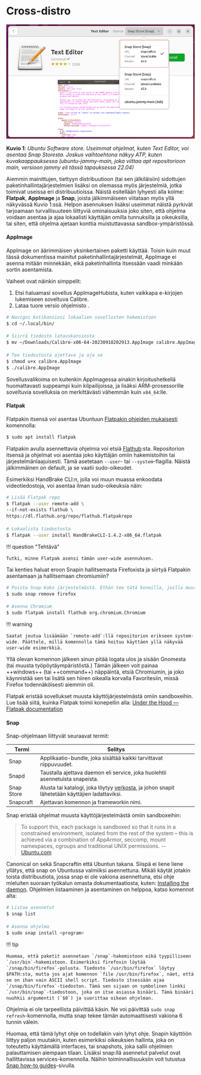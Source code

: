# Cross-distro

![ubuntu-software-text-editor](../images/ubuntu-software-text-editor.png)

**Kuvio 1**: *Ubuntu Software store. Useimmat ohjelmat, kuten Text Editor, voi asentaa Snap Storesta. Joskus vaihtoehtona näkyy ATP, kuten kuvakaappauksessa (ubuntu-jammy-main, joka viittaa apt repositorioon main, versioon jammy eli tässä tapauksessa 22.04)*

Aiemmin mainittujen, tiettyyn distribuutioon (tai sen jälkiläisiin) sidottujen paketinhallintajärjestelmien lisäksi on olemassa myös järjestelmiä, jotka toimivat useissa eri distribuutioissa. Näistä esitellään lyhyesti alla kolme: **Flatpak**, **AppImage** ja **Snap**, joista jälkimmäiseen viitataan myös yllä näkyvässä Kuvio 1:ssä. Helpon asennuksen lisäksi useimmat näistä pyrkivät tarjoamaan turvallisuuteen liittyviä ominaisuuksia joko siten, että ohjelma voidaan asentaa ja ajaa lokaalisti käyttäjän omilla tunnuksilla ja oikeuksilla, tai siten, että ohjelma ajetaan konttia muistuttavassa sandbox-ympäristössä.

#### AppImage

AppImage on äärimmäisen yksinkertainen paketti käyttää. Toisin kuin muut tässä dokumentissa mainitut paketinhallintajärjestelmät, AppImage ei asenna mitään minnekään, eikä paketinhallinta itsessään vaadi minkään sortin asentamista.

Vaiheet ovat näinkin simppelit:

1. Etsi haluamasi sovellus AppImageHubista, kuten vaikkapa e-kirjojen lukemiseen soveltuva Calibre.
2. Lataa tuore versio ohjelmisto .

```bash
# Navigoi kotikansiosi lokaalien sovellusten hakemistoon
$ cd ~/.local/bin/

# Siirrä tiedosto latauskansiosta
$ mv ~/Downloads/Calibre-x86-64-20230918202913.AppImage calibre.AppImage

# Tee tiedostosta ajettava ja aja se
$ chmod u+x calibre.AppImage
$ ./calibre.AppImage
```

Sovellusvalikoima on kuitenkin AppImagessa ainakin kirjoitushetkellä huomattavasti suppeampi kuin kilpailijoissa, ja lisäksi ARM-prosessorille soveltuvia sovelluksia on merkittävästi vähemmän kuin `x84_64`:lle.



#### Flatpak

Flatpakin itsensä voi asentaa Ubuntuun [Flatpakin ohjeiden mukaisesti](https://flatpak.org/setup/Ubuntu) komennolla:

```bash
$ sudo apt install flatpak
```


Flatpakin avulla asennettavia ohjelmia voi etsiä [Flathub](https://flathub.org/):sta. Repositorion itsensä ja ohjelmat voi asentaa joko käyttäjän omiin hakemistoihin tai järjestelmänlaajuisesti. Tämä asetetaan `--user`- tai `--system`-flagilla. Näistä jälkimmäinen on default, ja se vaatii sudo-oikeudet.

Esimerkiksi HandBrake CLI:n, jolla voi muun muassa enkoodata videotiedostoja, voi asentaa ilman sudo-oikeuksia näin:

```bash
# Lisää Flatpak repo
$ flatpak --user remote-add \
--if-not-exists flathub \
https://dl.flathub.org/repo/flathub.flatpakrepo

# Lokaalista tiedostosta
$ flatpak --user install HandBrakeCLI-1.4.2-x86_64.flatpak
```

!!! question "Tehtävä"

    Tutki, minne Flatpak asensi tämän user-wide asennuksen.

Tai kenties haluat eroon Snapin hallitsemasta Firefoxista ja siirtyä Flatpakin asentamaan ja hallitsemaan chromiumiin?

```bash
# Poista Snap koko järjestelmästä. Ethän tee tätä koneilla, joilla muut käyttäjät saattavat haluta käyttää Firefoxia. Se oikeasti poistuu.
$ sudo snap remove firefox

# Asenna Chromium
$ sudo flatpak install flathub org.chromium.Chromium
```

!!! warning

    Saatat joutua lisäämään `remote-add`:llä repositorion erikseen system-wide. Päättele, millä komennolla tämä hoituu käyttäen yllä näkyvää user-wide esimerkkiä.

Yllä olevan komennon jälkeen sinun pitää logata ulos ja sisään Gnomesta (tai muusta työpöytäympäristöstä.) Tämän jälkeen voit painaa ++windows++ (tai ++command++) näppäintä, etsiä Chromiumin, ja joko käynnistää sen tai lisätä sen hiiren oikealla korvalla Favoritesiin, missä Firefox todennäköisesti aiemmin oli.

Flatpak eristää sovellukset muusta käyttöjärjestelmästä omiin sandboxeihin. Lue lisää siitä, kuinka Flatpak toimii konepellin alla: [Under the Hood — Flatpak documentation](https://docs.flatpak.org/en/latest/under-the-hood.html)



#### Snap

Snap-ohjelmaan liittyvät seuraavat termit:

| Termi      | Selitys                                                                                                                      |
| ---------- | ---------------------------------------------------------------------------------------------------------------------------- |
| Snap       | Applikaatio-bundle, joka sisältää kaikki tarvittavat riippuvuudet.                                                           |
| Snapd      | Taustalla ajettava daemon eli service, joka huolehtii asennetuista snapeista.                                                |
| Snap Store | Alusta tai katalogi, joka löytyy [verkosta](https://snapcraft.io/store), ja johon snapit lähetetään käyttäjien ladattaviksi. |
| Snapcraft  | Ajettavan komennon ja frameworkin nimi.                                                                                      |

Snap eristää ohjelmat muusta käyttöjärjestelmästä omiin sandboxeihin:

> To support this, each package is sandboxed so that it runs in a constrained environment, isolated from the rest of the system – this is achieved via a combination of AppArmor, seccomp, mount namespaces, cgroups and traditional UNIX permissions. -- [Ubuntu.com](https://ubuntu.com/blog/a-guide-to-snap-permissions-and-interfaces)

Canonical on sekä Snapcraftin että Ubuntun takana. Siispä ei liene liene yllätys, että snap on Ubuntussa valmiiksi asennettuna. Mikäli käytät jotakin toista distribuutiota, jossa snap ei ole vakiona asennettuna, etsi ohje mieluiten suoraan työkalun omasta dokumentaatiosta, kuten: [Installing the daemon](https://snapcraft.io/docs/installing-snapd). Ohjelmien listaaminen ja asentaminen on helppoa, katso komennot alta:

```bash
# Listaa asennetut
$ snap list

# Asenna ohjelma
$ sudo snap install <program>
```

!!! tip 

    Huomaa, että paketit asennetaan `/snap`-hakemistoon eikä tyypilliseen `/usr/bin`-hakemistoon. Esimerkiksi firefoxin löytää `/snap/bin/firefox`-polusta. Tiedosto `/usr/bin/firefox` löytyy $PATH:sta, mutta jos ajat komennon `file /usr/bin/firefox`, näet, että se on ihan vain ASCII shell script. Tiedosto itsessään ajaa `/snap/bin/firefox`-tiedoston. Tämä sen sijaan on symbolinen linkki `/usr/bin/snap`-tiedostoon, joka on itse asiassa binääri. Tämä binääri nuuhkii argumentit (`$0`) ja suorittaa oikean ohjelman.

Ohjelmia ei ole tarpeellista päivittää käsin. Ne voi päivittää `sudo snap refresh`-komennolla, mutta snap tekee tämän automaattisesti vakiona 6 tunnin välein.

Huomaa, että tämä lyhyt ohje on todellakin vain lyhyt ohje. Snapin käyttöön liittyy paljon muutakin, kuten esimerkiksi oikeuksien hallinta, joka on toteutettu käyttämällä interfaces, tai snapshots, joka sallii ohjelmien palauttamisen aiempaan tilaan. Lisäksi snap:llä asennetut palvelut ovat hallittavissa services-komennolla. Näihin toiminnallisuuksiin voit tutustua [Snap how-to guides](https://snapcraft.io/docs/snap-howto)-sivulla.